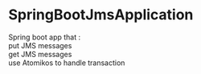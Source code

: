 # SpringBootJmsApplication

Spring boot app that :<br/>
  put JMS messages<br/>
  get JMS messages<br/>
  use Atomikos to handle transaction
  
